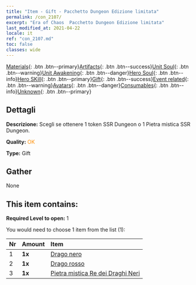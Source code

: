 ```yaml
---
title: "Item - Gift - Pacchetto Dungeon Edizione limitata"
permalink: /con_2107/
excerpt: "Era of Chaos  Pacchetto Dungeon Edizione limitata"
last_modified_at: 2021-04-22
locale: it
ref: "con_2107.md"
toc: false
classes: wide
---
```

 [Materials](/ItemsIT/){: .btn .btn--primary}[Artifacts](/ItemsIT/Artifacts/){: .btn .btn--success}[Unit Soul](/ItemsIT/UnitSoul/){: .btn .btn--warning}[Unit Awakening](/ItemsIT/UnitAwakening/){: .btn .btn--danger}[Hero Soul](/ItemsIT/HeroSoul/){: .btn .btn--info}[Hero SKill](/ItemsIT/HeroSkill/){: .btn .btn--primary}[Gift](/ItemsIT/Gift/){: .btn .btn--success}[Event related](/ItemsIT/Events/){: .btn .btn--warning}[Avatars](/ItemsIT/Avatars/){: .btn .btn--danger}[Consumables](/ItemsIT/Consumables/){: .btn .btn--info}[Unknown](/ItemsIT/Unknown/){: .btn .btn--primary}

## Dettagli
 **Descrizione:** Scegli se ottenere 1 token SSR Dungeon o 1 Pietra mistica SSR Dungeon.

 **Quality:** <span style="color: #FF8C00">OK</span>

 **Type:** Gift

## Gather

  None

## This item contains:

 **Required Level to open:** 1

 You would need to choose 1 item from the list (1):

  | Nr | Amount |     Item    |
  |:---|:-------|:------------|
  | 1 |  **1x** | [Drago nero](/it/Items/unt_250/) |  | 
  | 2 |  **1x** | [Drago rosso](/it/Items/unt_251/) |  | 
  | 3 |  **1x** | [Pietra mistica Re dei Draghi Neri](/it/Items/unt_334/) |  | 

